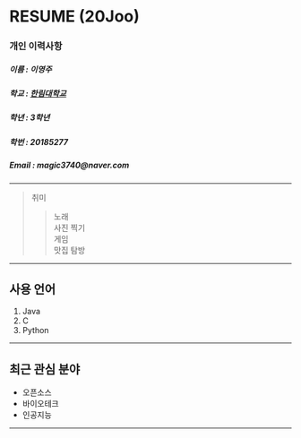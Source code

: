 # RESUME (20Joo)

### 개인 이력사항
  ##### 이름 : 이영주
  ##### 학교 : [한림대학교](https://www.hallym.ac.kr/)
  <h5> 학년 : 3학년 </h5>
  <h5> 학번 : 20185277 </h5>
  <h5> Email : magic3740@naver.com </h5>
  
 ------------------------- 
  > 취미  
  >> 노래  
  >> 사진 찍기  
  >> 게임  
  >> 맛집 탐방  
  -------------------------
  ## 사용 언어
  1. Java
  2. C
  3. Python
************************

  ## 최근 관심 분야 
  * 오픈소스
  * 바이오테크  
  * 인공지능  

*************************


